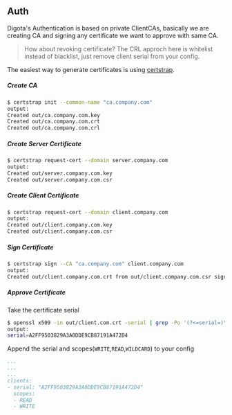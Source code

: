 ## Auth

Digota's Authentication is based on private ClientCAs, basically we are creating CA and signing any certificate we want to approve with same CA. 

> How about revoking certificate? The CRL approch here is whitelist instead of blacklist, just remove client serial from your config.

The easiest way to generate certificates is using [certstrap](https://github.com/square/certstrap).

##### Create CA

```bash
$ certstrap init --common-name "ca.company.com"
output:
Created out/ca.company.com.key
Created out/ca.company.com.crt
Created out/ca.company.com.crl
```

##### Create Server Certificate

```bash
$ certstrap request-cert --domain server.company.com
output:
Created out/server.company.com.key
Created out/server.company.com.csr
```

##### Create Client Certificate

```bash
$ certstrap request-cert --domain client.company.com
output:
Created out/client.company.com.key
Created out/client.company.com.csr
```

##### Sign Certificate

```bash
$ certstrap sign --CA "ca.company.com" client.company.com
output:
Created out/client.company.com.crt from out/client.company.com.csr signed by out/ca.company.com.key
```

##### Approve Certificate

Take the certificate serial

```bash
$ openssl x509 -in out/client.com.crt -serial | grep -Po '(?<=serial=)\w+'
output:
serial=A2FF9503829A3A0DDE9CB87191A472D4
```
Append the serial and scopes(`WRITE`,`READ`,`WILDCARD`) to your config

```yml
...
...
...
clients:
- serial: "A2FF9503829A3A0DDE9CB87191A472D4"
  scopes:
  - READ
  - WRITE
```